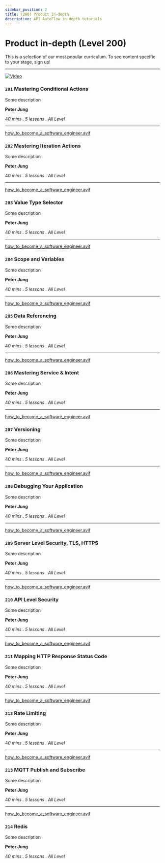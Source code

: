 ```yaml
---
sidebar_position: 2
title: (200) Product in-depth 
description: API AutoFlow in-depth tutorials
---
```

# Product in-depth (Level 200)

This is a selection of our most popular curriculum. To see content specific to your stage, sign up!

---

[![Video](https://img.youtube.com/vi/DaA8mubcoJE/0.jpg)](https://www.youtube.com/watch?v=DaA8mubcoJE)

### **`201`** Mastering Conditional Actions

Some description

**Peter Jung**

4*0 mins . 5 lessons . All Level*

---

[how_to_become_a_software_engineer.avif](how_to_become_a_software_engineer.avif)

### **`202`** Mastering Iteration Actions

Some description

**Peter Jung**

4*0 mins . 5 lessons . All Level*


---

[how_to_become_a_software_engineer.avif](how_to_become_a_software_engineer.avif)

### **`203`** Value Type Selector  

Some description

**Peter Jung**

4*0 mins . 5 lessons . All Level*

---

[how_to_become_a_software_engineer.avif](how_to_become_a_software_engineer.avif)

###  **`204`** Scope and Variables

Some description

**Peter Jung**

4*0 mins . 5 lessons . All Level*

---

[how_to_become_a_software_engineer.avif](how_to_become_a_software_engineer.avif)

### **`205`** Data Referencing

Some description

**Peter Jung**

4*0 mins . 5 lessons . All Level*

---

[how_to_become_a_software_engineer.avif](how_to_become_a_software_engineer.avif)

### **`206`** Mastering Service & Intent

Some description

**Peter Jung**

4*0 mins . 5 lessons . All Level*

---

[how_to_become_a_software_engineer.avif](how_to_become_a_software_engineer.avif)

### **`207`** Versioning

Some description

**Peter Jung**

4*0 mins . 5 lessons . All Level*

---

[how_to_become_a_software_engineer.avif](how_to_become_a_software_engineer.avif)

### **`208`** Debugging Your Application

Some description

**Peter Jung**

4*0 mins . 5 lessons . All Level*

---

[how_to_become_a_software_engineer.avif](how_to_become_a_software_engineer.avif)

### **`209`** Server Level Security, TLS, HTTPS

Some description

**Peter Jung**

4*0 mins . 5 lessons . All Level*

---

[how_to_become_a_software_engineer.avif](how_to_become_a_software_engineer.avif)

###  **`210`** API Level Security

Some description

**Peter Jung**

4*0 mins . 5 lessons . All Level*

---

[how_to_become_a_software_engineer.avif](how_to_become_a_software_engineer.avif)

### **`211`** Mapping HTTP Response Status Code

Some description

**Peter Jung**

4*0 mins . 5 lessons . All Level*

---

[how_to_become_a_software_engineer.avif](how_to_become_a_software_engineer.avif)

### **`212`** Rate Limiting

Some description

**Peter Jung**

4*0 mins . 5 lessons . All Level*

---

[how_to_become_a_software_engineer.avif](how_to_become_a_software_engineer.avif)

###  **`213`** MQTT Publish and Subscribe

Some description

**Peter Jung**

4*0 mins . 5 lessons . All Level*

---

[how_to_become_a_software_engineer.avif](how_to_become_a_software_engineer.avif)

### **`214`** Redis

Some description

**Peter Jung**

4*0 mins . 5 lessons . All Level*

